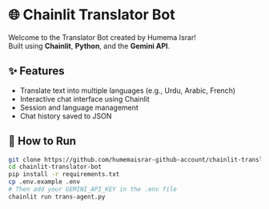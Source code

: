 
# 🌐 Chainlit Translator Bot

Welcome to the Translator Bot created by Humema Israr!  
Built using **Chainlit**, **Python**, and the **Gemini API**.

## ✨ Features
- Translate text into multiple languages (e.g., Urdu, Arabic, French)
- Interactive chat interface using Chainlit
- Session and language management
- Chat history saved to JSON

## 🚀 How to Run

```bash
git clone https://github.com/humemaisrar-github-account/chainlit-translator-bot.git
cd chainlit-translator-bot
pip install -r requirements.txt
cp .env.example .env
# Then add your GEMINI_API_KEY in the .env file
chainlit run trans-agent.py
